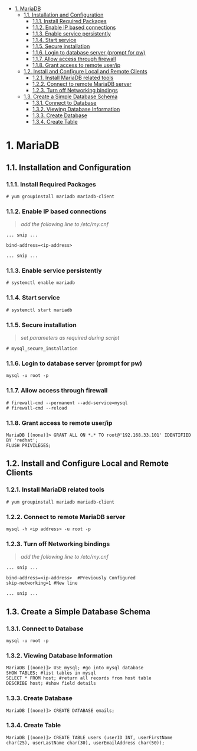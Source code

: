 <!-- TOC -->

- [1. MariaDB](#1-mariadb)
    - [1.1. Installation and Configuration](#11-installation-and-configuration)
        - [1.1.1. Install Required Packages](#111-install-required-packages)
        - [1.1.2. Enable IP based connections](#112-enable-ip-based-connections)
        - [1.1.3. Enable service persistently](#113-enable-service-persistently)
        - [1.1.4. Start service](#114-start-service)
        - [1.1.5. Secure installation](#115-secure-installation)
        - [1.1.6. Login to database server (prompt for pw)](#116-login-to-database-server-prompt-for-pw)
        - [1.1.7. Allow access through firewall](#117-allow-access-through-firewall)
        - [1.1.8. Grant access to remote user/ip](#118-grant-access-to-remote-userip)
    - [1.2. Install and Configure Local and Remote Clients](#12-install-and-configure-local-and-remote-clients)
        - [1.2.1. Install MariaDB related tools](#121-install-mariadb-related-tools)
        - [1.2.2. Connect to remote MariaDB server](#122-connect-to-remote-mariadb-server)
        - [1.2.3. Turn off Networking bindings](#123-turn-off-networking-bindings)
    - [1.3. Create a Simple Database Schema](#13-create-a-simple-database-schema)
        - [1.3.1. Connect to Database](#131-connect-to-database)
        - [1.3.2. Viewing Database Information](#132-viewing-database-information)
        - [1.3.3. Create Database](#133-create-database)
        - [1.3.4. Create Table](#134-create-table)

<!-- /TOC -->

# 1. MariaDB

## 1.1. Installation and Configuration

### 1.1.1. Install Required Packages

``` shell
# yum groupinstall mariadb mariadb-client
```

### 1.1.2. Enable IP based connections

>*add the following line to /etc/my.cnf*

``` shell
... snip ...

bind-address=<ip-address>

... snip ...
```

### 1.1.3. Enable service persistently

``` shell
# systemctl enable mariadb
```

### 1.1.4. Start service

``` shell
# systemctl start mariadb
```

### 1.1.5. Secure installation

>*set parameters as required during script*

``` shell
# mysql_secure_installation
```

### 1.1.6. Login to database server (prompt for pw)

``` shell
mysql -u root -p
```

### 1.1.7. Allow access through firewall

``` shell
# firewall-cmd --permanent --add-service=mysql
# firewall-cmd --reload
```

### 1.1.8. Grant access to remote user/ip

``` shell
MariaDB [(none)]> GRANT ALL ON *.* TO root@'192.168.33.101' IDENTIFIED BY 'redhat';
FLUSH PRIVILEGES;
```

## 1.2. Install and Configure Local and Remote Clients

### 1.2.1. Install MariaDB related tools

``` shell
# yum groupinstall mariadb mariadb-client
```

### 1.2.2. Connect to remote MariaDB server

``` shell
mysql -h <ip address> -u root -p
```

### 1.2.3. Turn off Networking bindings

>*add the following line to /etc/my.cnf*

``` shell
... snip ...

bind-address=<ip-address>  #Previously Configured
skip-networking=1 #New line

... snip ...
```

## 1.3. Create a Simple Database Schema

### 1.3.1. Connect to Database

``` shell
mysql -u root -p
```

### 1.3.2. Viewing Database Information

``` shell
MariaDB [(none)]> USE mysql; #go into mysql database
SHOW TABLES; #list tables in mysql
SELECT * FROM host; #return all records from host table
DESCRIBE host; #show field details
```

### 1.3.3. Create Database

``` shell
MariaDB [(none)]> CREATE DATABASE emails;
```

### 1.3.4. Create Table

``` shell
MariaDB [(none)]> CREATE TABLE users (userID INT, userFirstName char(25), userLastName char(30), userEmailAddress char(50));
```

